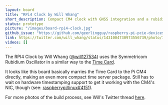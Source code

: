 ```yaml
---
layout: board
title: "RPi4 Clock by Will Whang"
short_description: Compact CM4 clock with GNSS integration and a rubidium atomic clock.
status: prototype
picture: "/images/board-rpi4-clock.jpg"
github_issue: "https://github.com/geerlingguy/raspberry-pi-pcie-devices/issues/205"
link: https://twitter.com/will_whang/status/1431004730973556739/photo/1
videos: []
---
```

The RPI4 Clock by Will Whang ([@will127534](https://github.com/will127534)) uses the Symmetricom Rubidium Oscillator in a similar way to the [Time Card](https://github.com/opencomputeproject/Time-Appliance-Project/tree/master/Time-Card#readme).

It looks like this board basically marries the Time Card to the Pi CM4 directly, making an even more compact time server package. Still has to wait on hardware timestamping support to get it working with the CM4's NIC, though (see: [raspberrypi/linux#4151](https://github.com/raspberrypi/linux/issues/4151)).

For more photos of the build process, see Will's Twitter thread [here](https://twitter.com/will_whang/status/1386915778390159360).
